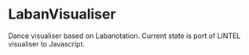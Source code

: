 LabanVisualiser
===============

Dance visualiser based on Labanotation. Current state is port of LINTEL visualiser to Javascript.
